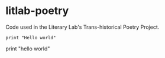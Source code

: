 litlab-poetry
=============

Code used in the Literary Lab's Trans-historical Poetry Project.

```
print "Hello world"
```

print "hello world"